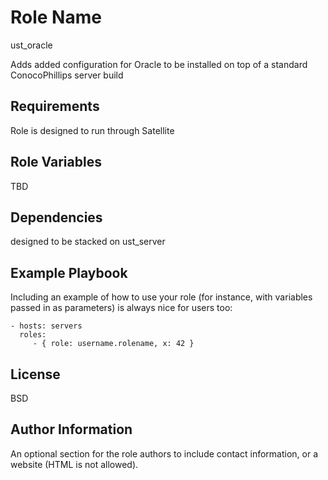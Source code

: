 Role Name
=========
ust_oracle

Adds added configuration for Oracle to be installed on top of a standard ConocoPhillips server build

Requirements
------------
Role is designed to run through Satellite

Role Variables
--------------
TBD

Dependencies
------------
designed to be stacked on ust_server

Example Playbook
----------------

Including an example of how to use your role (for instance, with variables passed in as parameters) is always nice for users too:

    - hosts: servers
      roles:
         - { role: username.rolename, x: 42 }

License
-------

BSD

Author Information
------------------

An optional section for the role authors to include contact information, or a website (HTML is not allowed).
